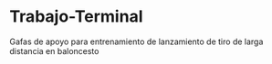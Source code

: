 # Trabajo-Terminal
Gafas de apoyo para entrenamiento de lanzamiento de tiro de larga distancia en baloncesto
